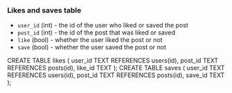 ### Likes and saves table
- `user_id` (int) - the id of the user who liked or saved the post
- `post_id` (int) - the id of the post that was liked or saved
- `like` (bool) - whether the user liked the post or not
- `save` (bool) - whether the user saved the post or not


CREATE TABLE likes (
    user_id TEXT REFERENCES users(id),
    post_id TEXT REFERENCES posts(id),
    like_id TEXT 
);
CREATE TABLE saves (
    user_id TEXT REFERENCES users(id),
    post_id TEXT REFERENCES posts(id),
    save_id TEXT
);

